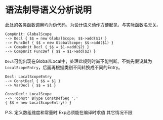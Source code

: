 # 语法制导语义分析说明

此处的各类函数调用均为伪代码，为设计语义动作方便起见，与实际函数名无关。

```
CompUnit: GlobalScope
--> Decl { $$ = new GlobalScope; $$->add($1) }
--> FuncDef { $$ = new GlobalScope; $$->add($1) }
--> CompUnit Decl { $$ = $1->add($2) }
--> CompUnit FuncDef { $$ = $1->add($2) }
```

`Decl`可能出现在Global/Local中，处理此规则时尚不能判断。不妨先假设其为`LocalScopeEntry`，后面再根据类别不同转换成不同的Entry。

```
Decl: LocalScopeEntry
--> ConstDecl { $$ = $1 }
--> VarDecl { $$ = $1 }
```

```
ConstDecl: LocalScope
--> 'const' BType ConstDefSeq ';'
{ $$ = new LocalScopeEntry() }
```



P.S. 定义数组维度和常量时 Exp必须能在编译时求值 其它情况不限